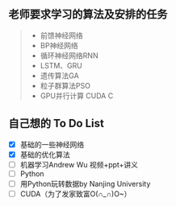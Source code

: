 ## 老师要求学习的算法及安排的任务
 > * 前馈神经网络
 > * BP神经网络
 > * 循环神经网络RNN
 > * LSTM、GRU
 > * 遗传算法GA
 > * 粒子群算法PSO
 > * GPU并行计算 CUDA C

## 自己想的 To Do List
- [x] 基础的一些神经网络
- [x] 基础的优化算法
- [ ] 机器学习Andrew Wu 视频+ppt+讲义
- [ ] Python
- [ ] 用Python玩转数据by Nanjing University
- [ ] CUDA（为了发家致富O(∩_∩)O~）

